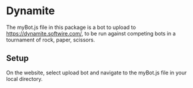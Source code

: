 # Dynamite
The myBot.js file in this package is a bot to upload to  https://dynamite.softwire.com/, to be run against competing bots in a tournament of rock, paper, scissors.

## Setup
On the website, select upload bot and navigate to the myBot.js file in your local directory.